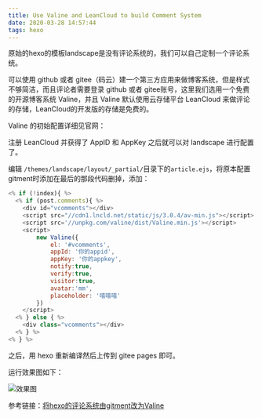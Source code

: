 ```yaml
---
title: Use Valine and LeanCloud to build Comment System
date: 2020-03-28 14:57:44
tags: hexo
---
```


原始的hexo的模板landscape是没有评论系统的，我们可以自己定制一个评论系统。

<!--more-->

可以使用 github 或者 gitee（码云）建一个第三方应用来做博客系统，但是样式不够简洁，而且评论者需要登录 github 或者 gitee账号，这里我们选用一个免费的开源博客系统 Valine，并且 Valine 默认使用云存储平台 LeanCloud 来做评论的存储，LeanCloud的开发版的存储是免费的。

Valine 的初始配置详细见官网：

[Valine 官方手册]: https://valine.js.org/quickstart.html

注册 LeanCloud 并获得了 AppID 和 AppKey 之后就可以对 landscape 进行配置了。

编辑 `/themes/landscape/layout/_partial/`目录下的`article.ejs`，将原本配置gitment时添加在最后的那段代码删掉，添加： 

```js
<% if (!index){ %>
  <% if (post.comments){ %>
    <div id="vcomments"></div>
    <script src="//cdn1.lncld.net/static/js/3.0.4/av-min.js"></script>
    <script src='//unpkg.com/valine/dist/Valine.min.js'></script>
    <script>
        new Valine({
            el: '#vcomments',
            appId: '你的appid',
            appKey: '你的appkey',
            notify:true, 
            verify:true, 
            visitor:true,
            avatar:'mm', 
            placeholder: '嘻嘻嘻' 
        })
    </script>
  <% } else { %>
    <div class="vcomments"></div>
  <% } %>
<% } %>
```

之后，用 hexo 重新编译然后上传到 gitee pages 即可。

运行效果图如下：

![效果图](valine_demo.JPG)



参考链接：[将hexo的评论系统由gitment改为Valine](https://www.cnblogs.com/zmj97/p/10180732.html)

